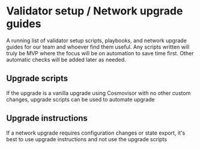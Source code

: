 # Validator setup / Network upgrade guides
A running list of validator setup scripts, playbooks, and network upgrade guides for our team and whoever find them useful. Any scripts written will truly be MVP where the focus will be on automation to save time first. Other automatic checks will be added later as needed.

## Upgrade scripts
If the upgrade is a vanilla upgrade using Cosmovisor with no other custom changes, upgrade scripts can be used to automate upgrade

## Upgrade instructions
If a network upgrade requires configuration changes or state export, it's best to use upgrade instructions and not use the upgrade scripts
